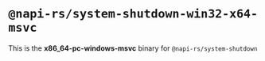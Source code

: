 # `@napi-rs/system-shutdown-win32-x64-msvc`

This is the **x86_64-pc-windows-msvc** binary for `@napi-rs/system-shutdown`
